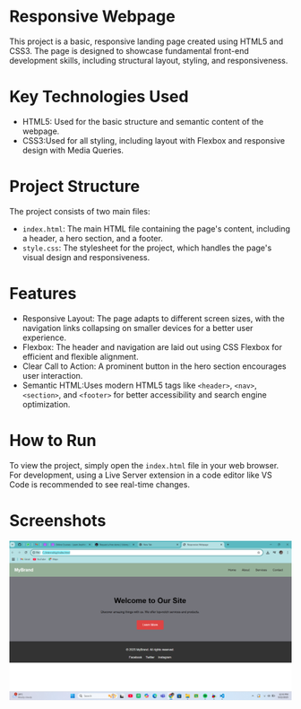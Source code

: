 # Responsive Webpage

This project is a basic, responsive landing page created using HTML5 and CSS3. The page is designed to showcase fundamental front-end development skills, including structural layout, styling, and responsiveness.

# Key Technologies Used

* HTML5: Used for the basic structure and semantic content of the webpage.
* CSS3:Used for all styling, including layout with Flexbox and responsive design with Media Queries.

#  Project Structure

The project consists of two main files:

* `index.html`: The main HTML file containing the page's content, including a header, a hero section, and a footer.
* `style.css`: The stylesheet for the project, which handles the page's visual design and responsiveness.

# Features

* Responsive Layout: The page adapts to different screen sizes, with the navigation links collapsing on smaller devices for a better user experience.
* Flexbox: The header and navigation are laid out using CSS Flexbox for efficient and flexible alignment.
* Clear Call to Action: A prominent button in the hero section encourages user interaction.
* Semantic HTML:Uses modern HTML5 tags like `<header>`, `<nav>`, `<section>`, and `<footer>` for better accessibility and search engine optimization.

# How to Run

To view the project, simply open the `index.html` file in your web browser. For development, using a Live Server extension in a code editor like VS Code is recommended to see real-time changes.

# Screenshots

![alt text](image.png)



